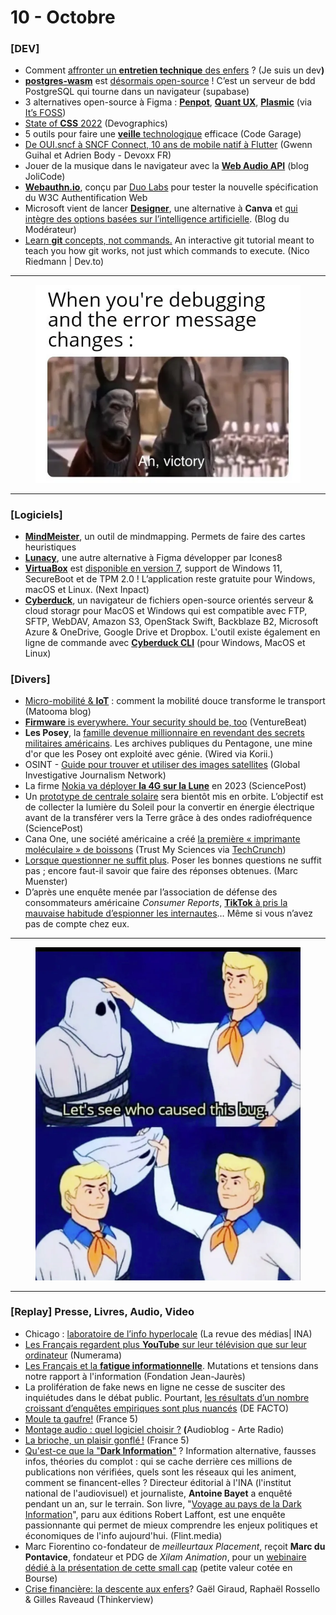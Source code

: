 # 10 - Octobre

### \[DEV]

* Comment [affronter un ](https://www.jesuisundev.com/entretien-technique-des-enfers/)[**entretien technique**](https://www.jesuisundev.com/entretien-technique-des-enfers/)[ des enfers](https://www.jesuisundev.com/entretien-technique-des-enfers/) ? (Je suis un de&#x76;**)**
* [**postgres-wasm**](https://github.com/snaplet/postgres-wasm) est [désormais open-source](https://supabase.com/blog/postgres-wasm) ! C’est un serveur de bdd PostgreSQL qui tourne dans un navigateur (supabase)
* 3 alternatives open-source à Figma : [**Penpot**](https://penpot.app/), [**Quant UX**](https://quant-ux.com/#/), [**Plasmic**](https://www.plasmic.app/) (via [It’s FOSS](https://itsfoss.com/figma-alternatives/))
* [State of ](https://survey.devographics.com/survey/state-of-css/2022)[**CSS**](https://survey.devographics.com/survey/state-of-css/2022)[ 2022](https://survey.devographics.com/survey/state-of-css/2022) (Devographics)
* 5 outils pour faire une [**veille**](https://code-garage.fr/blog/outils-pour-faire-une-veille-technologique-efficace/)[ technologique](https://code-garage.fr/blog/outils-pour-faire-une-veille-technologique-efficace/) efficace (Code Garage)
* [De OUI.sncf à SNCF Connect, 10 ans de mobile natif à Flutter](https://www.youtube.com/watch?v=dPfREPMacYc) (Gwenn Guihal et Adrien Body - Devoxx FR)
* Jouer de la musique dans le navigateur avec la [**Web Audio API**](https://jolicode.com/blog/jouer-de-la-musique-dans-le-navigateur-avec-la-web-audio-api) (blog JoliCode)
* [**Webauthn.io**](https://webauthn.io/), conçu par [Duo Labs](https://duo.com/labs) pour tester la nouvelle spécification du W3C Authentification Web
* Microsoft vient de lancer [**Designer**](https://designer.microsoft.com/), une alternative à **Canva** et [qui intègre des options basées sur l’intelligence artificielle](https://www.blogdumoderateur.com/microsoft-lance-alternative-canva/). (Blog du Modérateur)
* [Learn ](https://dev.to/unseenwizzard/learn-git-concepts-not-commands-4gjc)[**git**](https://dev.to/unseenwizzard/learn-git-concepts-not-commands-4gjc)[ concepts, not commands.](https://dev.to/unseenwizzard/learn-git-concepts-not-commands-4gjc) An interactive git tutorial meant to teach you how git works, not just which commands to execute. (Nico Riedmann | Dev.to)

***

<figure><img src="../../.gitbook/assets/image (49).png" alt=""><figcaption></figcaption></figure>

***

### \[Logiciels]

* [**MindMeister**](https://www.mindmeister.com/fr), un outil de mindmapping. Permets de faire des cartes heuristiques
* [**Lunacy**](https://icones8.fr/lunacy), une autre alternative à Figma développer par Icones8
* [**VirtuaBox**](https://www.virtualbox.org/) est [disponible en version 7](https://www.nextinpact.com/lebrief/70141/virtualbox-7-disponible-avec-support-secureboot-et-tpm-2-0), support de Windows 11, SecureBoot et de TPM 2.0 ! L’application reste gratuite pour Windows, macOS et Linux. (Next Inpact)
* [**Cyberduck**](https://cyberduck.io), un navigateur de fichiers open-source orientés serveur & cloud storagr pour MacOS et Windows qui est compatible avec FTP, SFTP, WebDAV, Amazon S3, OpenStack Swift, Backblaze B2, Microsoft Azure & OneDrive, Google Drive et Dropbox. L'outil existe également en ligne de commande avec [**Cyberduck CLI**](https://duck.sh/) (pour Windows, MacOS et Linux)

### \[Divers]

* [Micro-mobilité & ](https://www.matooma.com/fr/s-informer/actualites-iot-m2m/micromobilite-iot)[**IoT**](https://www.matooma.com/fr/s-informer/actualites-iot-m2m/micromobilite-iot) : comment la mobilité douce transforme le transport (Matooma blog)
* [**Firmware**](https://venturebeat.com/security/firmware-is-everywhere-your-security-should-be-too/)[ is everywhere. Your security should be, too](https://venturebeat.com/security/firmware-is-everywhere-your-security-should-be-too/) (VentureBeat)
* **Les Posey**, la [famille devenue millionnaire en revendant des secrets militaires américains](https://www.wired.com/story/pentagon-data-profit-freedom-information-of-information-act/). Les archives publiques du Pentagone, une mine d'or que les Posey ont exploité avec génie. (Wired via Korii.)
* OSINT - [Guide pour trouver et utiliser des images satellites](https://gijn.org/guide-pour-trouver-et-utiliser-des-images-satellites/) (Global Investigative Journalism Network)
* La firme [Nokia va déployer ](https://sciencepost.fr/la-firme-nokia-va-deployer-la-4g-sur-la-lune-en-2023/)[**la 4G sur la Lune**](https://sciencepost.fr/la-firme-nokia-va-deployer-la-4g-sur-la-lune-en-2023/) en 2023 (SciencePost)
* Un [prototype de centrale solaire](https://sciencepost.fr/un-prototype-de-centrale-solaire-sera-bientot-mis-en-orbite/) sera bientôt mis en orbite. L’objectif est de collecter la lumière du Soleil pour la convertir en énergie électrique avant de la transférer vers la Terre grâce à des ondes radiofréquence (SciencePost)
* Cana One, une société américaine a créé [la première « imprimante moléculaire » de boissons](https://trustmyscience.com/societe-americaine-cree-premiere-imprimante-moleculaire-boissons/) (Trust My Sciences via [TechCrunch](https://techcrunch.com/2022/01/21/cana-technology-raises-glass-to-new-capital-as-it-readies-beverage-printer-for-market/))
* [Lorsque questionner ne suffit plus](https://blogs.letemps.ch/marc-muenster/2021/12/28/reponses/). Poser les bonnes questions ne suffit pas ; encore faut-il savoir que faire des réponses obtenues. (Marc Muenster)
* D’après une enquête menée par l’association de défense des consommateurs américaine _Consumer Reports_, [**TikTok**](https://www.consumerreports.org/electronics-computers/privacy/tiktok-tracks-you-across-the-web-even-if-you-dont-use-app-a4383537813/)[ à pris la mauvaise habitude d’espionner les internautes](https://www.consumerreports.org/electronics-computers/privacy/tiktok-tracks-you-across-the-web-even-if-you-dont-use-app-a4383537813/)… Même si vous n’avez pas de compte chez eux.

***

<figure><img src="../../.gitbook/assets/image (50).png" alt=""><figcaption></figcaption></figure>

***

### \[**Replay] Presse, Livres, Audio, Video**

* Chicago : [laboratoire de l’info hyperlocale](https://larevuedesmedias.ina.fr/chicago-laboratoire-info-locale-journalistes-quartiers-associations-civicmedia-crise-presse) (La revue des médias| INA)
* [Les Français regardent plus ](https://www.numerama.com/pop-culture/1149594-les-francais-regardent-plus-youtube-sur-leur-television-que-sur-leur-ordinateur.html)[**YouTube**](https://www.numerama.com/pop-culture/1149594-les-francais-regardent-plus-youtube-sur-leur-television-que-sur-leur-ordinateur.html)[ sur leur télévision que sur leur ordinateur](https://www.numerama.com/pop-culture/1149594-les-francais-regardent-plus-youtube-sur-leur-television-que-sur-leur-ordinateur.html) (Numerama)
* [Les Français et la ](https://www.jean-jaures.org/publication/les-francais-et-la-fatigue-informationnelle-mutations-et-tensions-dans-notre-rapport-a-linformation/)[**fatigue informationnelle**](https://www.jean-jaures.org/publication/les-francais-et-la-fatigue-informationnelle-mutations-et-tensions-dans-notre-rapport-a-linformation/). Mutations et tensions dans notre rapport à l'information (Fondation Jean-Jaurès)
* La prolifération de fake news en ligne ne cesse de susciter des inquiétudes dans le débat public. Pourtant, [les résultats d’un nombre croissant d’enquêtes empiriques sont plus nuancés](https://defacto-observatoire.fr/Comprendre/Face-aux-discours-alarmistes-sur-les-fake-news-des-resultats-de-recherche-plus-nuances/) (DE FACTO)
* [Moule ta gaufre!](https://www.france.tv/documentaires/art-culture/4176421-moule-ta-gaufre.html) (France 5)
* [Montage audio : quel logiciel choisir ?](https://audioblog.arteradio.com/article/135717/montage-audio-quel-logiciel-choisir) **(**&#x41;udioblog - Arte Radio)
* [La brioche, un plaisir gonflé !](https://www.france.tv/documentaires/voyages/2759417-la-brioche-un-plaisir-gonfle.html) (France 5)
* [Qu'est-ce que la "](https://www.linkedin.com/video/event/urn:li:ugcPost:6907237251240321025/)[**Dark Information**](https://www.linkedin.com/video/event/urn:li:ugcPost:6907237251240321025/)["](https://www.linkedin.com/video/event/urn:li:ugcPost:6907237251240321025/) ? Information alternative, fausses infos, théories du complot : qui se cache derrière ces millions de publications non vérifiées, quels sont les réseaux qui les animent, comment se financent-elles ? Directeur éditorial à l'INA (l'institut national de l'audiovisuel) et journaliste, **Antoine Bayet** a enquêté pendant un an, sur le terrain. Son livre, "[Voyage au pays de la Dark Information](https://www.lisez.com/livre-grand-format/voyage-au-pays-de-la-dark-information/9782221258712)", paru aux éditions Robert Laffont, est une enquête passionnante qui permet de mieux comprendre les enjeux politiques et économiques de l'info aujourd'hui. (Flint.media)
* Marc Fiorentino co-fondateur de _meilleurtaux Placement_, reçoit **Marc du Pontavice**, fondateur et PDG de _Xilam Animation_, pour un [webinaire dédié à la présentation de cette small cap](https://www.youtube.com/watch?v=fndw6HIDZoY) (petite valeur cotée en Bourse)
* [Crise financière: la descente aux enfers](https://www.youtube.com/watch?v=n7oj2m8B0iM)? Gaël Giraud, Raphaël Rossello & Gilles Raveaud (Thinkerview)
